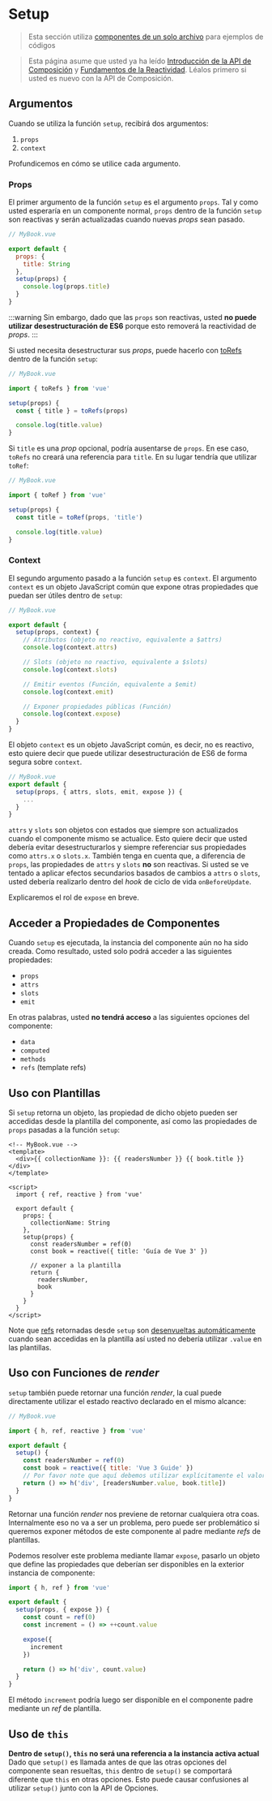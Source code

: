 # Setup

> Esta sección utiliza [componentes de un solo archivo](single-file-component.html) para ejemplos de códigos

> Esta página asume que usted ya ha leído [Introducción de la API de Composición](composition-api-introduction.html) y [Fundamentos de la Reactividad](reactivity-fundamentals.html). Léalos primero si usted es nuevo con la API de Composición.

## Argumentos

Cuando se utiliza la función `setup`, recibirá dos argumentos:

1. `props`
2. `context`

Profundicemos en cómo se utilice cada argumento.

### Props

El primer argumento de la función `setup` es el argumento `props`. Tal y como usted esperaría en un componente normal, `props` dentro de la función `setup` son reactivas y serán actualizadas cuando nuevas _props_ sean pasado.

```js
// MyBook.vue

export default {
  props: {
    title: String
  },
  setup(props) {
    console.log(props.title)
  }
}
```

:::warning
Sin embargo, dado que las `props` son reactivas, usted **no puede utilizar desestructuración de ES6** porque esto removerá la reactividad de _props_.
:::

Si usted necesita desestructurar sus _props_, puede hacerlo con [toRefs](reactivity-fundamentals.html#destructuring-reactive-state) dentro de la función `setup`:

```js
// MyBook.vue

import { toRefs } from 'vue'

setup(props) {
  const { title } = toRefs(props)

  console.log(title.value)
}
```

Si `title` es una _prop_ opcional, podría ausentarse de `props`. En ese caso, `toRefs` no creará una referencia para `title`. En su lugar tendría que utilizar `toRef`:

```js
// MyBook.vue

import { toRef } from 'vue'

setup(props) {
  const title = toRef(props, 'title')

  console.log(title.value)
}
```

### Context

El segundo argumento pasado a la función `setup` es `context`. El argumento `context` es un objeto JavaScript común que expone otras propiedades que puedan ser útiles dentro de `setup`:

```js
// MyBook.vue

export default {
  setup(props, context) {
    // Atributos (objeto no reactivo, equivalente a $attrs)
    console.log(context.attrs)

    // Slots (objeto no reactivo, equivalente a $slots)
    console.log(context.slots)

    // Emitir eventos (Función, equivalente a $emit)
    console.log(context.emit)

    // Exponer propiedades públicas (Función)
    console.log(context.expose)
  }
}
```

El objeto `context` es un objeto JavaScript común, es decir, no es reactivo, esto quiere decir que puede utilizar desestructuración de ES6 de forma segura sobre `context`.

```js
// MyBook.vue
export default {
  setup(props, { attrs, slots, emit, expose }) {
    ...
  }
}
```

`attrs` y `slots` son objetos con estados que siempre son actualizados cuando el componente mismo se actualice. Esto quiere decir que usted debería evitar desestructurarlos y siempre referenciar sus propiedades como `attrs.x` o `slots.x`. También tenga en cuenta que, a diferencia de `props`, las propiedades de `attrs` y `slots` **no** son reactivas. Si usted se ve tentado a aplicar efectos secundarios basados de cambios a `attrs` o `slots`, usted debería realizarlo dentro del _hook_ de ciclo de vida `onBeforeUpdate`.

Explicaremos el rol de `expose` en breve.

## Acceder a Propiedades de Componentes

Cuando `setup` es ejecutada, la instancia del componente aún no ha sido creada. Como resultado, usted solo podrá acceder a las siguientes propiedades:

- `props`
- `attrs`
- `slots`
- `emit`

En otras palabras, usted **no tendrá acceso** a las siguientes opciones del componente:

- `data`
- `computed`
- `methods`
- `refs` (template refs)

## Uso con Plantillas

Si `setup` retorna un objeto, las propiedad de dicho objeto pueden ser accedidas desde la plantilla del componente, así como las propiedades de `props` pasadas a la función `setup`:

```vue-html
<!-- MyBook.vue -->
<template>
  <div>{{ collectionName }}: {{ readersNumber }} {{ book.title }}</div>
</template>

<script>
  import { ref, reactive } from 'vue'

  export default {
    props: {
      collectionName: String
    },
    setup(props) {
      const readersNumber = ref(0)
      const book = reactive({ title: 'Guía de Vue 3' })

      // exponer a la plantilla
      return {
        readersNumber,
        book
      }
    }
  }
</script>
```

Note que [refs](../api/refs-api.html#ref) retornadas desde `setup` son [desenvueltas automáticamente](/guide/reactivity-fundamentals.html#ref-unwrapping) cuando sean accedidas en la plantilla así usted no debería utilizar `.value` en las plantillas.

## Uso con Funciones de _render_

`setup` también puede retornar una función _render_, la cual puede directamente utilizar el estado reactivo declarado en el mismo alcance:

```js
// MyBook.vue

import { h, ref, reactive } from 'vue'

export default {
  setup() {
    const readersNumber = ref(0)
    const book = reactive({ title: 'Vue 3 Guide' })
    // Por favor note que aquí debemos utilizar explícitamente el valor de _ref_
    return () => h('div', [readersNumber.value, book.title])
  }
}
```

Retornar una función _render_ nos previene de retornar cualquiera otra coas. Internalmente eso no va a ser un problema, pero puede ser problemático si queremos exponer métodos de este componente al padre mediante _refs_ de plantillas.

Podemos resolver este problema mediante llamar `expose`, pasarlo un objeto que define las propiedades que deberían ser disponibles en la exterior instancia de componente:

```js
import { h, ref } from 'vue'

export default {
  setup(props, { expose }) {
    const count = ref(0)
    const increment = () => ++count.value

    expose({
      increment
    })

    return () => h('div', count.value)
  }
}
```

El método `increment` podría luego ser disponible en el componente padre mediante un _ref_ de plantilla.

## Uso de `this`

**Dentro de `setup()`, `this` no será una referencia a la instancia activa actual** Dado que `setup()` es llamada antes de que las otras opciones del componente sean resueltas, `this` dentro de `setup()` se comportará diferente que `this` en otras opciones. Esto puede causar confusiones al utilizar `setup()` junto con la API de Opciones.
